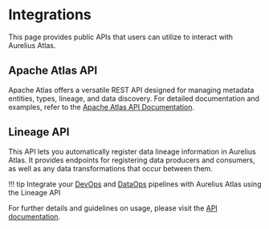 # Integrations

This page provides public APIs that users can utilize to interact with Aurelius Atlas.

## Apache Atlas API

Apache Atlas offers a versatile REST API designed for managing metadata entities, types, lineage, and data discovery.
For detailed documentation and examples, refer to the [Apache Atlas API Documentation](https://atlas.apache.org/api/v2/index.html).

## Lineage API

This API lets you automatically register data lineage information in Aurelius Atlas. It provides endpoints for
registering data producers and consumers, as well as any data transformations that occur between them.

!!! tip
    Integrate your [DevOps](https://www.gartner.com/en/information-technology/glossary/devops) and [DataOps](https://www.gartner.com/en/information-technology/glossary/dataops)
    pipelines with Aurelius Atlas using the Lineage API

For further details and guidelines on usage, please visit the [API documentation](https://github.com/aureliusenterprise/aurelius/blob/main/backend/m4i-lineage-rest-api/README.md).
